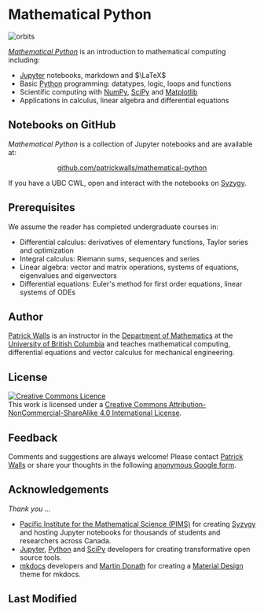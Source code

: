 # Mathematical Python

![orbits](img/about/orbits.png)

*[Mathematical Python](/)* is an introduction to mathematical computing including:

* [Jupyter](https://jupyter.org) notebooks, markdown and $\LaTeX$
* Basic [Python](https://python.org/) programming: datatypes, logic, loops and functions
* Scientific computing with [NumPy](http://www.numpy.org/), [SciPy](https://scipy.org/) and [Matplotlib](https://matplotlib.org/)
* Applications in calculus, linear algebra and differential equations

## Notebooks on GitHub

*Mathematical Python* is a collection of Jupyter notebooks and are available at:

<div style="text-align: center">
<a href="https://github.com/patrickwalls/mathematical-python">github.com/patrickwalls/mathematical-python</a>
</div>

If you have a UBC CWL, open and interact with the notebooks on [Syzygy](https://ubc.syzygy.ca/jupyter/hub/user-redirect/git-pull?repo=https://github.com/patrickwalls/mathematical-python&branch=master).

## Prerequisites

We assume the reader has completed undergraduate courses in:

* Differential calculus: derivatives of elementary functions, Taylor series and optimization
* Integral calculus: Riemann sums, sequences and series
* Linear algebra: vector and matrix operations, systems of equations, eigenvalues and eigenvectors
* Differential equations: Euler's method for first order equations, linear systems of ODEs

## Author

[Patrick Walls](http://www.math.ubc.ca/~pwalls/) is an instructor in the [Department of Mathematics](http://www.math.ubc.ca/) at the [University of British Columbia](http://www.ubc.ca) and teaches mathematical computing, differential equations and vector calculus for mechanical engineering.

## License

<a rel="license" href="http://creativecommons.org/licenses/by-nc-sa/4.0/"><img alt="Creative Commons Licence" style="border-width:0" src="https://i.creativecommons.org/l/by-nc-sa/4.0/88x31.png" /></a><br />This work is licensed under a <a rel="license" href="http://creativecommons.org/licenses/by-nc-sa/4.0/">Creative Commons Attribution-NonCommercial-ShareAlike 4.0 International License</a>.

## Feedback

Comments and suggestions are always welcome! Please contact [Patrick Walls](mailto:pwalls@math.ubc.ca) or share your thoughts in the following [anonymous Google form](https://goo.gl/forms/qv8b09ugwaU8myc12).

## Acknowledgements

*Thank you ...*

* [Pacific Institute for the Mathematical Science (PIMS)](https://pims.math.ca) for creating [Syzygy](https://syzygy.ca) and hosting Jupyter notebooks for thousands of students and researchers across Canada.
* [Jupyter](https://jupyter.org/about), [Python](https://www.python.org/community/) and [SciPy](https://scipy.org/about.html) developers for creating transformative open source tools.
* [mkdocs](https://www.mkdocs.org) developers and [Martin Donath](http://squidfunk.com) for creating a [Material Design](https://squidfunk.github.io/mkdocs-material/) theme for mkdocs.

## Last Modified
